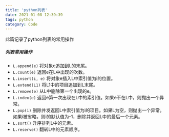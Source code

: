 ```yaml
---
title: 'python列表'
date: 2021-01-08 12:39:39
tags: python
category: Code
---
```

此篇记录了python列表的常用操作
<!-- more -->
##### 列表常用操作
* `L.append(e)`
将对象e追加到L的末尾。
* `L.count(e)`
返回e在L中出现的次数。
* `L.insert(i, e)`
将对象e插入L中索引值为i的位置。<!-- more -->
* `L.extend(L1)`
将L1中的项目追加到L末尾。
* `L.remove(e)`
从L中删除第一个出现的e。
* `L.index(e)`
返回e第一次出现在L中的索引值。如果e不在L中，则抛出一个异常。
* `L.pop(i)`
删除并发返回L中索引值为i的项目。如果L为空，则抛出一个异常。如果i被省略，则i的默认值为-1，删除并返回L中的最后一个元素。
* `L.sort()`
升序排列L中的元素。
* `L.reserve()`
翻转L中的元素顺序。  

